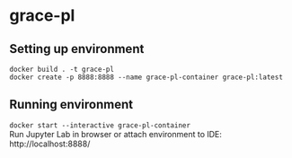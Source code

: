 # grace-pl

## Setting up environment
`docker build . -t grace-pl`\
`docker create -p 8888:8888 --name grace-pl-container grace-pl:latest`

## Running environment
`docker start --interactive grace-pl-container`\
Run Jupyter Lab in browser or attach environment to IDE: http://localhost:8888/
